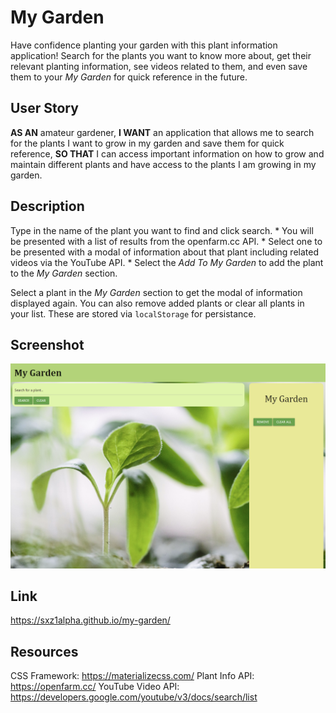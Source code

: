 # My Garden
Have confidence planting your garden with this plant information application! Search for the plants you want to know more about, get their relevant planting information, see videos related to them, and even save them to your *My Garden* for quick reference in the future.


## User Story

**AS AN** amateur gardener,
**I WANT** an application that allows me to search for the plants I want to grow in my garden and save them for quick reference,
**SO THAT** I can access important information on how to grow and maintain different plants and have access to the plants I am growing in my garden.


## Description
Type in the name of the plant you want to find and click search.
    * You will be presented with a list of results from the openfarm.cc API.
    * Select one to be presented with a modal of information about that plant including related videos via the YouTube API. 
    * Select the *Add To My Garden* to add the plant to the *My Garden* section.


Select a plant in the *My Garden* section to get the modal of information displayed again. You can also remove added plants or clear all plants in your list. These are stored via `localStorage` for persistance.


## Screenshot
![Landing Page Screenshot](./assets/images/screenshot.PNG)


## Link

https://sxz1alpha.github.io/my-garden/


## Resources

CSS Framework: https://materializecss.com/
Plant Info API: https://openfarm.cc/
YouTube Video API: https://developers.google.com/youtube/v3/docs/search/list